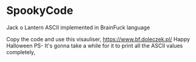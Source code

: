 # SpookyCode
Jack o Lantern ASCII implemented in BrainFuck language

Copy the code and use this visauliser, https://www.bf.doleczek.pl/ 
Happy Halloween 
PS- It's gonna take a while for it to print all the ASCII values completely,
